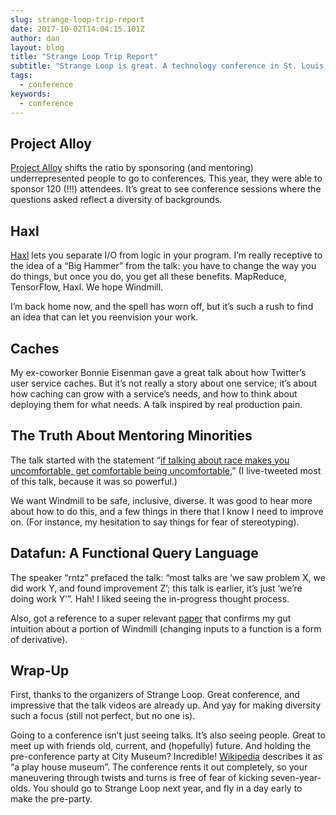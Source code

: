 ```yaml
---
slug: strange-loop-trip-report
date: 2017-10-02T14:04:15.101Z
author: dan
layout: blog
title: "Strange Loop Trip Report"
subtitle: "Strange Loop is great. A technology conference in St. Louis, vaguely focused on programming languages as tools, that’s grown to 2,000 people. A few things stood out:"
tags:
  - conference
keywords:
  - conference
---
```


## Project Alloy

[Project Alloy](https://www.projectalloy.org/) shifts the ratio by sponsoring (and mentoring) underrepresented people to go to conferences. This year, they were able to sponsor 120 (!!!) attendees. It’s great to see conference sessions where the questions asked reflect a diversity of backgrounds.

## Haxl


[Haxl](https://www.youtube.com/watch?v=sT6VJkkhy0o) lets you separate I/O from logic in your program. I’m really receptive to the idea of a “Big Hammer” from the talk: you have to change the way you do things, but once you do, you get all these benefits. MapReduce, TensorFlow, Haxl. We hope Windmill.

I’m back home now, and the spell has worn off, but it’s such a rush to find an idea that can let you reenvision your work.

## Caches


My ex-coworker Bonnie Eisenman gave a great talk about how Twitter’s user service caches. But it’s not really a story about one service; it’s about how caching can grow with a service’s needs, and how to think about deploying them for what needs. A talk inspired by real production pain.

## The Truth About Mentoring Minorities


The talk started with the statement “[if talking about race makes you uncomfortable, get comfortable being uncomfortable.](https://twitter.com/dbentley/status/913841647124926465)” (I live-tweeted most of this talk, because it was so powerful.)

We want Windmill to be safe, inclusive, diverse. It was good to hear more about how to do this, and a few things in there that I know I need to improve on. (For instance, my hesitation to say things for fear of stereotyping).

## Datafun: A Functional Query Language


The speaker “rntz” prefaced the talk: “most talks are ‘we saw problem X, we did work Y, and found improvement Z’; this talk is earlier, it’s just ‘we’re doing work Y’”. Hah! I liked seeing the in-progress thought process.

Also, got a reference to a super relevant [paper](https://arxiv.org/abs/1312.0658) that confirms my gut intuition about a portion of Windmill (changing inputs to a function is a form of derivative).

## Wrap-Up

First, thanks to the organizers of Strange Loop. Great conference, and impressive that the talk videos are already up. And yay for making diversity such a focus (still not perfect, but no one is).

Going to a conference isn’t just seeing talks. It’s also seeing people. Great to meet up with friends old, current, and (hopefully) future. And holding the pre-conference party at City Museum? Incredible! [Wikipedia](https://en.wikipedia.org/wiki/City_Museum) describes it as “a play house museum”. The conference rents it out completely, so your maneuvering through twists and turns is free of fear of kicking seven-year-olds. You should go to Strange Loop next year, and fly in a day early to make the pre-party.
